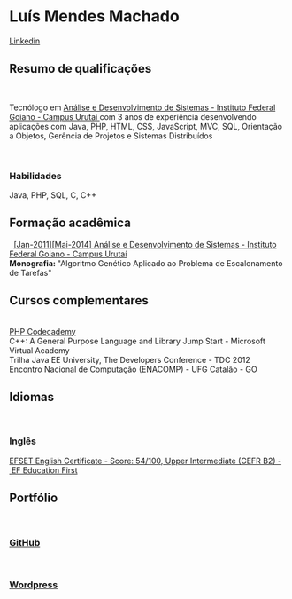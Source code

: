 

<h1>Luís Mendes Machado</h1> <a href='https://www.linkedin.com/in/luismendesmachado1'>Linkedin</a>
 
<h2>Resumo de qualificações</h2> 

<p>Tecnólogo em <a href="https://www.ifgoiano.edu.br/home/index.php/cursos-superiores-urutai/289-analise-e-desenvolvimento-de-sistemas"> Análise e Desenvolvimento de Sistemas - Instituto Federal Goiano - Campus Urutaí
</a> com 3 anos de experiência desenvolvendo aplicações com Java, PHP, HTML, CSS, JavaScript, MVC, SQL, Orientação a Objetos, Gerência de Projetos e Sistemas Distribuídos</p>

<br><h3>Habilidades</h3> Java, PHP, SQL, C, C++

<h2>Formação acadêmica</h2> 
<a href="https://www.ifgoiano.edu.br/home/index.php/cursos-superiores-urutai/289-analise-e-desenvolvimento-de-sistemas">
[Jan-2011][Mai-2014] Análise e Desenvolvimento de Sistemas - Instituto Federal Goiano - Campus Urutaí</a>
<br><b>Monografia: </b> "Algoritmo Genético Aplicado ao Problema de Escalonamento de Tarefas"
 
<h2>Cursos complementares</h2>
<br><a href='https://www.codecademy.com/ajaxMaster31343'>PHP Codecademy</a>
<br> C++: A General Purpose Language and Library Jump Start - Microsoft Virtual Academy
<br> Trilha Java EE University, The Developers Conference - TDC 2012
<br> Encontro Nacional de Computação (ENACOMP) - UFG Catalão - GO
 
<h2> Idiomas </h2>

<br><h3>Inglês</h3>
<a href='https://www.efset.org/'>EFSET English Certificate - Score: 54/100, Upper Intermediate (CEFR B2) - EF Education First</a>

<h2>Portfólio</h2>
<br><a href='https://github.com/luismendes070'><h3>GitHub</h3></a>
<br><a href='https://luismendesmachadoblog.wordpress.com/'><h3>Wordpress</h3></a>
